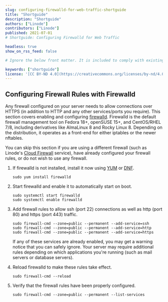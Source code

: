 ```yaml
---
slug: configuring-firewalld-for-web-traffic-shortguide
title: "Shortguide"
description: "Shortguide"
authors: ["Linode"]
contributors: ["Linode"]
published: 2021-07-01
# Shortguide: Configuring Firewalld for Web Traffic

headless: true
show_on_rss_feed: false

# Ignore the below front matter. It is included to comply with existing tests.

keywords: ["shortguide"]
license: '[CC BY-ND 4.0](https://creativecommons.org/licenses/by-nd/4.0)'
---
```


## Configuring Firewall Rules with Firewalld

Any firewall configured on your server needs to allow connections over HTTPS (in addition to HTTP and any other services/ports you require). This section covers enabling and configuring [firewalld](https://firewalld.org/). Firewalld is the default firewall management tool on Fedora 18+, openSUSE 15+, and CentOS/RHEL 7/8, including derivatives like AlmaLinux 8 and Rocky Linux 8. Depending on the distribution, it operates as a front-end for either iptables or the newer nftables.

You can skip this section if you are using a different firewall (such as Linode's [Cloud Firewall](/docs/products/networking/cloud-firewall/) service), have already configured your firewall rules, or do not wish to use any firewall.

1.  If firewalld is not installed, install it now using [YUM](/docs/guides/yum-package-manager/) or [DNF](/docs/guides/dnf-package-manager/).

        sudo yum install firewalld

1.  Start firewalld and enable it to automatically start on boot.

        sudo systemctl start firewalld
        sudo systemctl enable firewalld

1.  Add firewall rules to allow ssh (port 22) connections as well as http (port 80) and https (port 443) traffic.

        sudo firewall-cmd --zone=public --permanent --add-service=ssh
        sudo firewall-cmd --zone=public --permanent --add-service=http
        sudo firewall-cmd --zone=public --permanent --add-service=https

    If any of these services are already enabled, you may get a warning notice that you can safely ignore. Your server may require additional rules depending on which applications you're running (such as mail servers or database servers).

1.  Reload firewalld to make these rules take effect.

        sudo firewall-cmd --reload

1.  Verify that the firewall rules have been properly configured.

        sudo firewall-cmd --zone=public --permanent --list-services